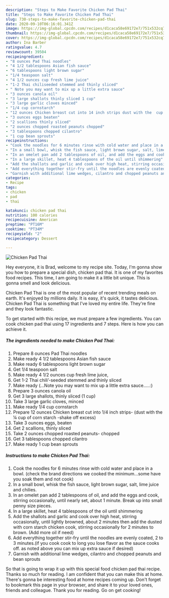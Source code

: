 ```yaml
---
description: "Steps to Make Favorite Chicken Pad Thai"
title: "Steps to Make Favorite Chicken Pad Thai"
slug: 730-steps-to-make-favorite-chicken-pad-thai
date: 2020-09-10T06:16:01.341Z
image: https://img-global.cpcdn.com/recipes/d1caca58e69172e7/751x532cq70/chicken-pad-thai-recipe-main-photo.jpg
thumbnail: https://img-global.cpcdn.com/recipes/d1caca58e69172e7/751x532cq70/chicken-pad-thai-recipe-main-photo.jpg
cover: https://img-global.cpcdn.com/recipes/d1caca58e69172e7/751x532cq70/chicken-pad-thai-recipe-main-photo.jpg
author: Ina Barber
ratingvalue: 4.7
reviewcount: 39504
recipeingredient:
- "8 ounces Pad Thai noodles"
- "4 1/2 tablespoons Asian fish sauce"
- "6 tablespoons light brown sugar"
- "1/4 teaspoon salt"
- "4 1/2 ounces cup fresh lime juice"
- "1-2 Thai chiliseeded stemmed and thinly sliced"
- " Note you may want to mix up a little extra sauce"
- "3 ounces canola oil"
- "3 large shallots thinly sliced 1 cup"
- "3 large garlic cloves minced"
- "1/4 cup cornstarch"
- "12 ounces Chicken breast cut into 14 inch strips dust with the  cup of corn starch shake off excess"
- "3 ounces eggs beaten"
- "2 scallions thinly sliced"
- "2 ounces chopped roasted peanuts chopped"
- "3 tablespoons chopped cilantro"
- "1 cup bean sprouts"
recipeinstructions:
- "Cook the noodles for 6 minutes rinse with cold water and place in a bowl. (check the brand directions we cooked the minimum...some have you soak them and not cook)"
- "In a small bowl, whisk the fish sauce, light brown sugar, salt, lime juice and chilies."
- "In an omelet pan add 2 tablespoons of oil, and add the eggs and cook, stirring occasionally, until nearly set, about 1 minute. Break up into small penny size pieces."
- "In a large skillet, heat 4 tablespoons of the oil until shimmering"
- "Add the shallots and garlic and cook over high heat, stirring occasionally, until lightly browned, about 2 minutes then add the dusted with corn starch chicken cook, stirring occasionally for 2 minutes to brown. (Add more oil if need)"
- "Add everything together stir-fry until the noodles are evenly coated, 2 to 3 minutes.(if you cook cook to long you lose flavor as the sauce cooks off. as noted above you can mix up extra sauce if desired)"
- "Garnish with additional lime wedges, cilantro and chopped peanuts and bean sprouts"
categories:
- Recipe
tags:
- chicken
- pad
- thai

katakunci: chicken pad thai 
nutrition: 100 calories
recipecuisine: American
preptime: "PT16M"
cooktime: "PT34M"
recipeyield: "2"
recipecategory: Dessert

---
```



![Chicken Pad Thai](https://img-global.cpcdn.com/recipes/d1caca58e69172e7/751x532cq70/chicken-pad-thai-recipe-main-photo.jpg)

Hey everyone, it is Brad, welcome to my recipe site. Today, I'm gonna show you how to prepare a special dish, chicken pad thai. It is one of my favorites food recipes. This time, I am going to make it a little bit unique. This is gonna smell and look delicious.

Chicken Pad Thai is one of the most popular of recent trending meals on earth. It's enjoyed by millions daily. It is easy, it's quick, it tastes delicious. Chicken Pad Thai is something that I've loved my entire life. They're fine and they look fantastic.




To get started with this recipe, we must prepare a few ingredients. You can cook chicken pad thai using 17 ingredients and 7 steps. Here is how you can achieve it.

<!--inarticleads1-->

##### The ingredients needed to make Chicken Pad Thai:

1. Prepare 8 ounces Pad Thai noodles
1. Make ready 4 1/2 tablespoons Asian fish sauce
1. Make ready 6 tablespoons light brown sugar
1. Get 1/4 teaspoon salt
1. Make ready 4 1/2 ounces cup fresh lime juice,
1. Get 1-2 Thai chili’-seeded stemmed and thinly sliced
1. Make ready  (...Note you may want to mix up a little extra sauce.....:)
1. Prepare 3 ounces canola oil
1. Get 3 large shallots, thinly sliced (1 cup)
1. Take 3 large garlic cloves, minced
1. Make ready 1/4 cup cornstarch
1. Prepare 12 ounces Chicken breast cut into 1/4 inch strips- (dust with the ¼ cup of corn starch -shake off excess)
1. Take 3 ounces eggs, beaten
1. Get 2 scallions, thinly sliced
1. Take 2 ounces chopped roasted peanuts- chopped
1. Get 3 tablespoons chopped cilantro
1. Make ready 1 cup bean sprouts




<!--inarticleads2-->

##### Instructions to make Chicken Pad Thai:

1. Cook the noodles for 6 minutes rinse with cold water and place in a bowl. (check the brand directions we cooked the minimum...some have you soak them and not cook)
1. In a small bowl, whisk the fish sauce, light brown sugar, salt, lime juice and chilies.
1. In an omelet pan add 2 tablespoons of oil, and add the eggs and cook, stirring occasionally, until nearly set, about 1 minute. Break up into small penny size pieces.
1. In a large skillet, heat 4 tablespoons of the oil until shimmering
1. Add the shallots and garlic and cook over high heat, stirring occasionally, until lightly browned, about 2 minutes then add the dusted with corn starch chicken cook, stirring occasionally for 2 minutes to brown. (Add more oil if need)
1. Add everything together stir-fry until the noodles are evenly coated, 2 to 3 minutes.(if you cook cook to long you lose flavor as the sauce cooks off. as noted above you can mix up extra sauce if desired)
1. Garnish with additional lime wedges, cilantro and chopped peanuts and bean sprouts




So that is going to wrap it up with this special food chicken pad thai recipe. Thanks so much for reading. I am confident that you can make this at home. There's gonna be interesting food at home recipes coming up. Don't forget to bookmark this page in your browser, and share it to your loved ones, friends and colleague. Thank you for reading. Go on get cooking!
